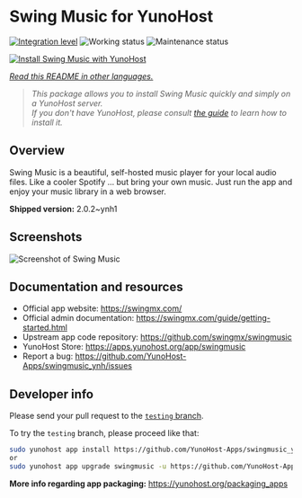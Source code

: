 <!--
N.B.: This README was automatically generated by <https://github.com/YunoHost/apps/tree/master/tools/readme_generator>
It shall NOT be edited by hand.
-->

# Swing Music for YunoHost

[![Integration level](https://apps.yunohost.org/badge/integration/swingmusic)](https://ci-apps.yunohost.org/ci/apps/swingmusic/)
![Working status](https://apps.yunohost.org/badge/state/swingmusic)
![Maintenance status](https://apps.yunohost.org/badge/maintained/swingmusic)

[![Install Swing Music with YunoHost](https://install-app.yunohost.org/install-with-yunohost.svg)](https://install-app.yunohost.org/?app=swingmusic)

*[Read this README in other languages.](./ALL_README.md)*

> *This package allows you to install Swing Music quickly and simply on a YunoHost server.*  
> *If you don't have YunoHost, please consult [the guide](https://yunohost.org/install) to learn how to install it.*

## Overview

Swing Music is a beautiful, self-hosted music player for your local audio files. Like a cooler Spotify ... but bring your own music. Just run the app and enjoy your music library in a web browser.


**Shipped version:** 2.0.2~ynh1

## Screenshots

![Screenshot of Swing Music](./doc/screenshots/screenshot.png)

## Documentation and resources

- Official app website: <https://swingmx.com/>
- Official admin documentation: <https://swingmx.com/guide/getting-started.html>
- Upstream app code repository: <https://github.com/swingmx/swingmusic>
- YunoHost Store: <https://apps.yunohost.org/app/swingmusic>
- Report a bug: <https://github.com/YunoHost-Apps/swingmusic_ynh/issues>

## Developer info

Please send your pull request to the [`testing` branch](https://github.com/YunoHost-Apps/swingmusic_ynh/tree/testing).

To try the `testing` branch, please proceed like that:

```bash
sudo yunohost app install https://github.com/YunoHost-Apps/swingmusic_ynh/tree/testing --debug
or
sudo yunohost app upgrade swingmusic -u https://github.com/YunoHost-Apps/swingmusic_ynh/tree/testing --debug
```

**More info regarding app packaging:** <https://yunohost.org/packaging_apps>

